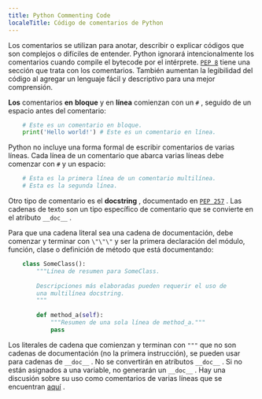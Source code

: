 ```yaml
---
title: Python Commenting Code
localeTitle: Código de comentarios de Python
---
```

Los comentarios se utilizan para anotar, describir o explicar códigos que son complejos o difíciles de entender. Python ignorará intencionalmente los comentarios cuando compile el bytecode por el intérprete. [`PEP 8`](https://www.python.org/dev/peps/pep-0008/#comments) tiene una sección que trata con los comentarios. También aumentan la legibilidad del código al agregar un lenguaje fácil y descriptivo para una mejor comprensión.

**Los** comentarios **en** **bloque** y en **línea** comienzan con un `#` , seguido de un espacio antes del comentario:

```python
    # Este es un comentario en bloque. 
    print('Hello world!') # Este es un comentario en línea. 
```

Python no incluye una forma formal de escribir comentarios de varias líneas. Cada línea de un comentario que abarca varias líneas debe comenzar con `#` y un espacio:

```python
    # Esta es la primera línea de un comentario multilínea. 
    # Esta es la segunda línea. 
```

Otro tipo de comentario es el **docstring** , documentado en [`PEP 257`](https://www.python.org/dev/peps/pep-0257/) . Las cadenas de texto son un tipo específico de comentario que se convierte en el atributo `__doc__` .

Para que una cadena literal sea una cadena de documentación, debe comenzar y terminar con `\"\"\"` y ser la primera declaración del módulo, función, clase o definición de método que está documentando:

```python
    class SomeClass(): 
        """Línea de resumen para SomeClass. 
 
        Descripciones más elaboradas pueden requerir el uso de 
        una multilínea docstring. 
        """ 
 
        def method_a(self): 
            """Resumen de una sola línea de method_a.""" 
            pass 
```

Los literales de cadena que comienzan y terminan con `"""` que no son cadenas de documentación (no la primera instrucción), se pueden usar para cadenas de `__doc__` . No se convertirán en atributos `__doc__` . Si no están asignados a una variable, no generarán un `__doc__` . Hay una discusión sobre su uso como comentarios de varias líneas que se encuentran [aquí](http://stackoverflow.com/questions/7696924/multiline-comments-in-python) .
